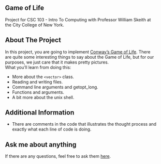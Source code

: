 ## Game of Life
Project for CSC 103 - Intro To Computing with Professor William Skeith at the City College of New York.
## About The Project
In this project, you are going to implement [Conway’s Game of Life](https://en.wikipedia.org/wiki/Conway%27s_Game_of_Life). There are quite some interesting things to say about the Game of Life, but for our purposes, we just care that it makes pretty pictures.
<br/>
What you’ll learn from doing this:
- More about the `<vector>` class.
- Reading and writing files.
- Command line arguments and getopt_long.
- Functions and arguments.
- A bit more about the unix shell.
## Additional Information
- There are comments in the code that illustrates the thought process and exactly what each line of code is doing.
## Ask me about anything
If there are any questions, feel free to ask them [here](https://github.com/ChibiKev/Game-Of-Life/issues).
